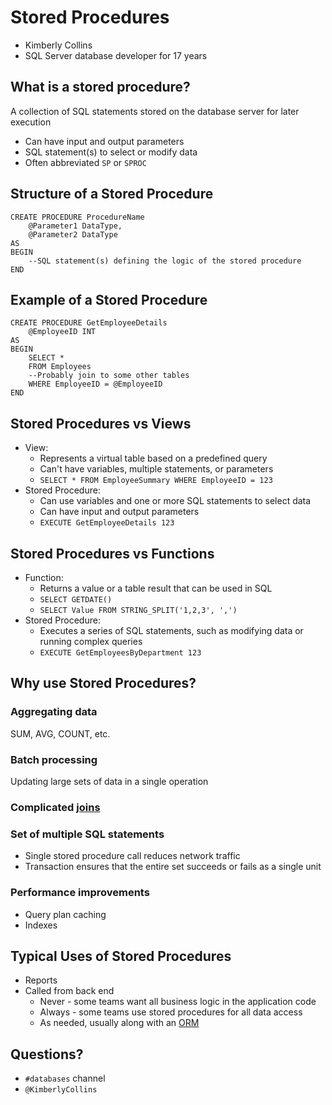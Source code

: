 # Stored Procedures
* Kimberly Collins
* SQL Server database developer for 17 years

## What is a stored procedure?
A collection of SQL statements stored on the database server for later execution
* Can have input and output parameters
* SQL statement(s) to select or modify data
* Often abbreviated `SP` or `SPROC`

## Structure of a Stored Procedure
    CREATE PROCEDURE ProcedureName
        @Parameter1 DataType,
        @Parameter2 DataType
    AS
    BEGIN
        --SQL statement(s) defining the logic of the stored procedure
    END

## Example of a Stored Procedure
    CREATE PROCEDURE GetEmployeeDetails
        @EmployeeID INT
    AS
    BEGIN
        SELECT * 
        FROM Employees
        --Probably join to some other tables
        WHERE EmployeeID = @EmployeeID
    END

## Stored Procedures vs Views
* View:
    * Represents a virtual table based on a predefined query
    * Can't have variables, multiple statements, or parameters
    * `SELECT * FROM EmployeeSummary WHERE EmployeeID = 123`
* Stored Procedure:
    * Can use variables and one or more SQL statements to select data
    * Can have input and output parameters
    * `EXECUTE GetEmployeeDetails 123`

## Stored Procedures vs Functions
* Function: 
    * Returns a value or a table result that can be used in SQL
    * `SELECT GETDATE()`
    * `SELECT Value FROM STRING_SPLIT('1,2,3', ',')`
* Stored Procedure: 
    * Executes a series of SQL statements, such as modifying data or running complex queries
    * `EXECUTE GetEmployeesByDepartment 123`

## Why use Stored Procedures?

### Aggregating data
SUM, AVG, COUNT, etc.

### Batch processing
Updating large sets of data in a single operation

### Complicated [joins](https://www.youtube.com/watch?v=2IGQFucnGR4)

### Set of multiple SQL statements
* Single stored procedure call reduces network traffic
* Transaction ensures that the entire set succeeds or fails as a single unit

### Performance improvements
* Query plan caching
* Indexes

## Typical Uses of Stored Procedures
* Reports
* Called from back end
  * Never - some teams want all business logic in the application code
  * Always - some teams use stored procedures for all data access
  * As needed, usually along with an [ORM](https://www.youtube.com/watch?v=UY7PKt-p6Uk)

## Questions?
* `#databases` channel
* `@KimberlyCollins`
